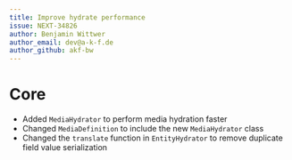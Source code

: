 ```yaml
---
title: Improve hydrate performance
issue: NEXT-34826
author: Benjamin Wittwer
author_email: dev@a-k-f.de
author_github: akf-bw
---
```

# Core
* Added `MediaHydrator` to perform media hydration faster
* Changed `MediaDefinition` to include the new `MediaHydrator` class
* Changed the `translate` function in `EntityHydrator` to remove duplicate field value serialization
